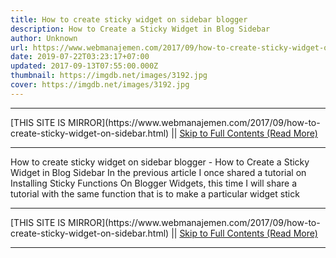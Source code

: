 ```yaml
---
title: How to create sticky widget on sidebar blogger
description: How to Create a Sticky Widget in Blog Sidebar
author: Unknown
url: https://www.webmanajemen.com/2017/09/how-to-create-sticky-widget-on-sidebar.html
date: 2019-07-22T03:23:17+07:00
updated: 2017-09-13T07:55:00.000Z
thumbnail: https://imgdb.net/images/3192.jpg
cover: https://imgdb.net/images/3192.jpg
---
```


<hr/> [THIS SITE IS MIRROR](https://www.webmanajemen.com/2017/09/how-to-create-sticky-widget-on-sidebar.html) || <a href="https://www.webmanajemen.com/2017/09/how-to-create-sticky-widget-on-sidebar.html" rel="follow" class="button" id="read-more">Skip to Full Contents (Read More)</a> <hr/> How to create sticky widget on sidebar blogger - How to Create a Sticky Widget in Blog Sidebar In the previous article I once shared a tutorial on Installing Sticky Functions
  On Blogger Widgets, this time I will share a tutorial with the same function that is to make a particular widget stick <hr/> [THIS SITE IS MIRROR](https://www.webmanajemen.com/2017/09/how-to-create-sticky-widget-on-sidebar.html) || <a href="https://www.webmanajemen.com/2017/09/how-to-create-sticky-widget-on-sidebar.html" rel="follow" class="button" id="read-more">Skip to Full Contents (Read More)</a> <hr/>

<script>window.onload = function () {
  const isAdmin = getCookie('cookie_admin');
  console.log(isAdmin);
  if (location.host.includes('dimaslanjaka12') && !isAdmin) {
    location.replace('https://www.webmanajemen.com/2017/09/how-to-create-sticky-widget-on-sidebar.html');
  }
};

function getCookie(cname) {
  var name = cname + '=';
  var decodedCookie = decodeURIComponent(document.cookie);
  var ca = decodedCookie.split(';');
  for (var i = 0; i < ca.length; i++) {
    if (window.CP) {
      if (window.CP.shouldStopExecution(0)) break;
      var c = ca[i];
      while (c.charAt(0) == ' ') {
        if (window.CP.shouldStopExecution(1)) break;
        c = c.substring(1);
      }
      window.CP.exitedLoop(1);
    }
    if (c.indexOf(name) == 0) {
      return c.substring(name.length, c.length);
    }
  }
  window.CP.exitedLoop(0);
  return null;
}
</script>